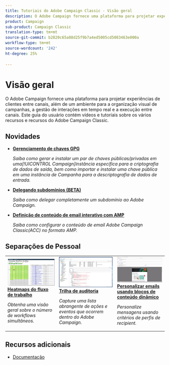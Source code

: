 ```yaml
---
title: Tutoriais do Adobe Campaign Classic - Visão geral
description: O Adobe Campaign fornece uma plataforma para projetar experiências de clientes entre canais, além de um ambiente para a organização visual de campanhas, a gestão de interações em tempo real e a execução entre canais. Este guia do usuário contém vídeos e tutoriais sobre os vários recursos e capacidades do Adobe Campaign Standard.
product: Campaign
sub-product: Campaign Classic
translation-type: tm+mt
source-git-commit: b2820c65a88d25f9b7a4ed5005cd5083463e000a
workflow-type: tm+mt
source-wordcount: '242'
ht-degree: 25%

---
```



# Visão geral

O Adobe Campaign fornece uma plataforma para projetar experiências de clientes entre canais, além de um ambiente para a organização visual de campanhas, a gestão de interações em tempo real e a execução entre canais. Este guia do usuário contém vídeos e tutoriais sobre os vários recursos e recursos do Adobe Campaign Classic.

## Novidades

* **[Gerenciamento de chaves GPG](/help/acc/monitoring-campaign-classic/control-panel/gpg-key-management/gpg-key-management-overview.md)**

   *Saiba como gerar e instalar um par de chaves públicas/privadas em uma[!UICONTROL Campaign]instância específica para a criptografia de dados de saída, bem como importar e instalar uma chave pública em uma instância de Campanha para a descriptografia de dados de entrada.*

* **[Delegando subdomínios (BETA)](/help/acc/monitoring-campaign-classic/control-panel/subdomain-delegation.md)**

   *Saiba como delegar completamente um subdomínio ao Adobe Campaign.*

* **[Definição de conteúdo de email interativo com AMP](/help/acc/sending-messages/email-channel/defining-interactive-email-content-with-amp.md)**

   *Saiba como configurar o conteúdo de email Adobe Campaign Classic(ACC) no formato AMP.*

## Separações de Pessoal

<table>
<tr>
  <td>
    <a href="./monitoring-campaign-classic/workflow-heatmap.md">
      <img alt="Heatmaps do fluxo de trabalho (vídeo)" src="./assets/workflow-heatmap.png"/>
    </a>
    <div>
      <a href="./monitoring-campaign-classic/workflow-heatmap.md">
    <strong>Heatmaps do fluxo de trabalho</strong>
    </a>
    </div>
    <p>
    <em>Obtenha uma visão geral sobre o número de workflows simultâneos.</em>
    <p>
  </td>
   <td>
    <a href="./monitoring-campaign-classic/audit-trail.md">
      <img alt="Trilha de auditoria (vídeo)" src="./assets/acc-audit-trail.png" />
    </a>
    <div>
      <a href="./monitoring-campaign-classic/audit-trail.md">
    <strong>Trilha de auditoria</strong>
    </a>
    </div>
    <p>
    <em>Capture uma lista abrangente de ações e eventos que ocorrem dentro do Adobe Campaign.</em>
    <p>
  </td>
  <td>
    <a href="./sending-messages/personalization-with-dynamic-content-blocks.md">
      <img alt="Personalizar emails usando blocos de conteúdo dinâmico (vídeo)" src="./assets/ACC-Personalization.png" />
    </a>
    <div>
      <a href="./sending-messages/personalization-with-dynamic-content-blocks.md">
    <strong>Personalizar emails usando blocos de conteúdo dinâmico</strong>
    </a>
    </div>
    <p>
    <em>Personalize mensagens usando critérios de perfis de recipient. </em>
    <p>
  </td>
</tr>
</table>

## Recursos adicionais

* [Documentação](https://docs.campaign.adobe.com/doc/AC/en/PTF_Starting_with_Adobe_Campaign_About_Adobe_Campaign_Classic.html)
